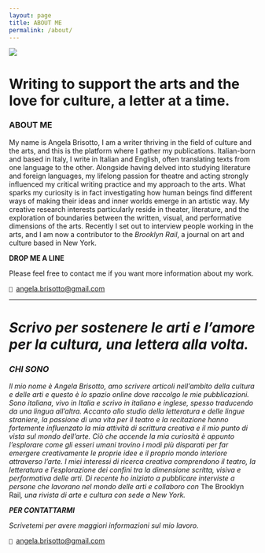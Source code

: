 ```yaml
---
layout: page
title: ABOUT ME
permalink: /about/
---
```


![](https://images.unsplash.com/photo-1485498128961-422168ba5f87?ixlib=rb-1.2.1&ixid=eyJhcHBfaWQiOjEyMDd9&auto=format&fit=crop&w=1402&q=80)



# Writing to support the arts and the love for culture, a letter at a time.

### **ABOUT ME** 

My name is Angela Brisotto, I am a writer thriving in the field of culture and the arts, and this is the platform where I gather my publications. Italian-born and based in Italy, I write in Italian and English, often translating texts from one language to the other. Alongside having delved into studying literature and foreign languages, my lifelong passion for theatre and acting strongly influenced my critical writing practice and my approach to the arts. What sparks my curiosity is in fact investigating how human beings find different ways of making their ideas and inner worlds emerge in an artistic way.  My creative research interests particularly reside in theater, literature, and the exploration of boundaries between the written, visual, and performative dimensions of the arts. Recently I set out to interview people working in the arts, and I am now a contributor to the <em>Brooklyn Rail</em>, a journal on art and culture based in New York.

**DROP ME A LINE** 

Please feel free to contact me if you want more information about my work.

<code>📮 </code>angela.brisotto@gmail.com

*****
  
# <em>Scrivo per sostenere le arti e l’amore per la cultura, una lettera alla volta.</em> 

### **<em>CHI SONO</em>**

<em>Il mio nome è Angela Brisotto, amo scrivere articoli nell’ambito della cultura e delle arti e questo è lo spazio online dove raccolgo le mie pubblicazioni. Sono italiana, vivo in Italia e scrivo in italiano e inglese, spesso traducendo da una lingua all’altra. Accanto allo studio della letteratura e delle lingue straniere, la passione di una vita per il teatro e la recitazione hanno fortemente influenzato la mia attività di scrittura creativa e il mio punto di vista sul mondo dell’arte. Ciò che accende la mia curiosità è appunto l’esplorare come gli esseri umani trovino i modi più disparati per far emergere creativamente le proprie idee e il proprio mondo interiore attraverso l’arte. I miei interessi di ricerca creativa comprendono il teatro, la letteratura e l’esplorazione dei confini tra la dimensione scritta, visiva e performativa delle arti. Di recente ho iniziato a pubblicare interviste a persone che lavorano nel mondo delle arti e collaboro con </em>The Brooklyn Rail<em>, una rivista di arte e cultura con sede a New York.</em>   

**<em>PER CONTATTARMI</em>**

_Scrivetemi per avere maggiori informazioni sul mio lavoro._

<code>📮 </code>angela.brisotto@gmail.com




